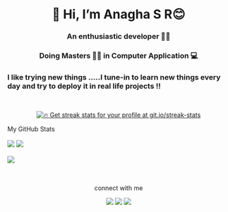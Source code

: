 <h1 align="center">👋 Hi, I’m Anagha S R😊</h1>
<h3 align="center">An enthusiastic developer 👩‍💻</h3>
<h3 align="center">Doing Masters 👨‍🎓 in Computer Application 💻</h3>
<h3>I like trying new things .....I tune-in to learn new things every day and try to deploy it in real life projects !!</h3>
<br>
<p align="center">
  <a href="https://github.com/MoLuTtY/github-readme-streak-stats">
    <img title="🔥 Get streak stats for your profile at git.io/streak-stats" src="https://github-readme-streak-stats.herokuapp.com/?user=MoLuTtY&theme=black-ice&hide_border=true&stroke=0000&background=060A0CD0"/>
  </a>
</p>  
My GitHub Stats
<br>
<br>
<a href="https://github.com/MoLuTtY/github-readme-stats"><img src="https://github-readme-stats.vercel.app/api?username=MoLuTtY&show_icons=true&count_private=true&theme=react&hide_border=true&bg_color=060A0CD0"/></a>
<a href="https://github.com/MoLuTtY/github-readme-stats"><img src="https://github-readme-stats.vercel.app/api/top-langs/?username=MoLuTtY&langs_count=8&count_private=truelayout=compact&theme=react&hide_border=true&bg_color=060A0CD0"/></a>
<br>
<br>
<a href="https://github.com/MoLuTtY/github-readme-activity-graph"><img src="https://activity-graph.herokuapp.com/graph?username=MoLuTtY&bg_color=060A0CD0&color=5BCDEC&line=5BCDEC&point=FFFFFF&hide_border=true"/></a>
<br>
<br>
<br>
<p align="center">connect with me</p>
<p align="center"</p>
<a  href="https://www.linkedin.com/in/anagha-sr-78b332217/" ><img src="https://img.icons8.com/fluent/48/000000/linkedin.png"/></a>
<a  href="https://twitter.com/anagha_sr" ><img src="https://img.icons8.com/fluent/48/000000/twitter.png"/></a> 
<a  href="https://www.instagram.com/anagha_raj_eev/" ><img src="https://img.icons8.com/fluent/48/000000/instagram-new.png"/></a>
<!---
MoLuTtY/MoLuTtY is a ✨ special ✨ repository because its `README.md` (this file) appears on your GitHub profile.
You can click the Preview link to take a look at your changes.
--->
